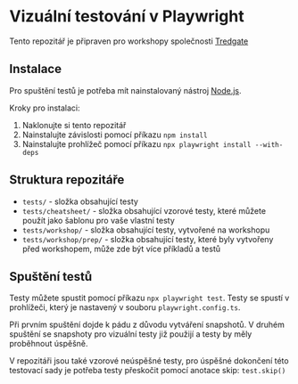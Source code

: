 # Vizuální testování v Playwright

Tento repozitář je připraven pro workshopy společnosti [Tredgate](https://www.tredgate.cz)

## Instalace

Pro spuštění testů je potřeba mít nainstalovaný nástroj [Node.js](https://nodejs.org/en/).

Kroky pro instalaci:

1. Naklonujte si tento repozitář
2. Nainstalujte závislosti pomocí příkazu `npm install`
3. Nainstalujte prohlížeč pomocí příkazu `npx playwright install --with-deps`

## Struktura repozitáře

- `tests/` - složka obsahující testy
- `tests/cheatsheet/` - složka obsahující vzorové testy, které můžete použít jako šablonu pro vaše vlastní testy
- `tests/workshop/` - složka obsahující testy, vytvořené na workshopu
- `tests/workshop/prep/` - složka obsahující testy, které byly vytvořeny před workshopem, může zde být více příkladů a testů

## Spuštění testů

Testy můžete spustit pomocí příkazu `npx playwright test`.
Testy se spustí v prohlížeči, který je nastavený v souboru `playwright.config.ts`.

Při prvním spuštění dojde k pádu z důvodu vytváření snapshotů. V druhém spuštění se snapshoty pro vizuální testy již použijí a testy by měly proběhnout úspěšně.

V repozitáři jsou také vzorové neúspěšné testy, pro úspěšné dokončení této testovací sady je potřeba testy přeskočit pomocí anotace skip: `test.skip()`
